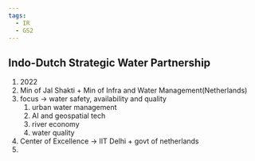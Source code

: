 ```yaml
---
tags:
  - IR
  - GS2
---
```

## Indo-Dutch Strategic Water Partnership
1. 2022
2. Min of Jal Shakti + Min of Infra and Water Management(Netherlands)
3. focus -> water safety, availability and quality
	1. urban water management
	2. AI and geospatial tech
	3. river economy
	4. water quality
4. Center of Excellence -> IIT Delhi + govt of netherlands
5. 